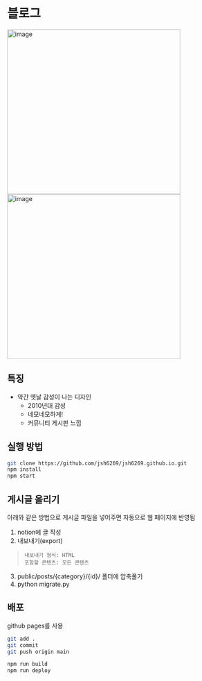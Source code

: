 # 블로그
<img width="400" height="380" alt="image" src="https://github.com/user-attachments/assets/3cc62d02-f765-4323-ba02-c75702f9e45d">  
<img width="400" height="380" alt="image" src="https://github.com/user-attachments/assets/d6df7045-1617-424d-9deb-13f2a6d8c118">


## 특징
- 약간 옛날 감성이 나는 디자인
  - 2010년대 감성
  - 네모네모하게!
  - 커뮤니티 게시판 느낌

## 실행 방법
```bash
git clone https://github.com/jsh6269/jsh6269.github.io.git
npm install
npm start
```

## 게시글 올리기
아래와 같은 방법으로 게시글 파일을 넣어주면 자동으로 웹 페이지에 반영됨
1. notion에 글 작성
2. 내보내기(export)  
>     내보내기 형식: HTML  
>     포함할 콘텐츠: 모든 콘텐츠
3. public/posts/{category}/{id}/ 폴더에 압축풀기
4. python migrate.py

## 배포
github pages를 사용
```bash
git add .
git commit
git push origin main  

npm run build  
npm run deploy  
```
